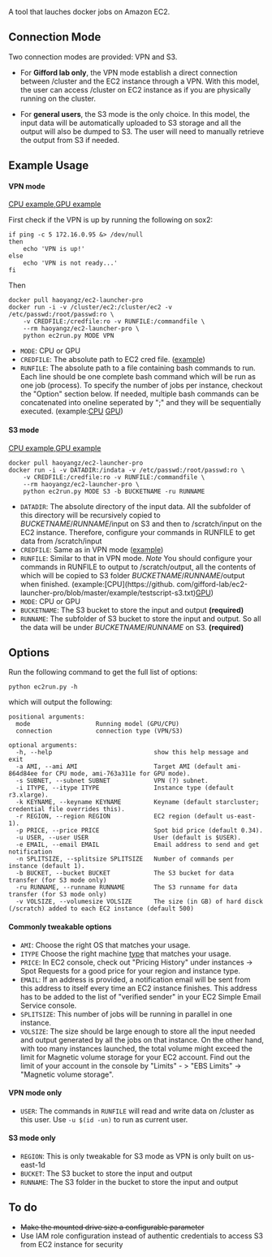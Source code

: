 A tool that lauches docker jobs on Amazon EC2.


## Connection Mode
Two connection modes are provided: VPN and S3. 

+ For **Gifford lab only**, the VPN mode establish a direct connection between /cluster and the EC2 instance through a VPN. With this model, the user can access /cluster on EC2 instance as if you are physically running on the cluster.

+ For **general users**, the S3 mode is the only choice. In this model, the input data will be automatically uploaded to S3 storage and all the output will also be dumped to S3. The user will need to manually retrieve the output from S3 if needed.

## Example Usage

#### VPN mode 

[CPU example](https://github.com/gifford-lab/ec2-launcher-pro/blob/master/example/run_vpn_cpu.sh),[GPU example](https://github.com/gifford-lab/ec2-launcher-pro/blob/master/example/run_vpn_gpu.sh)

First check if the VPN is up by running the following on sox2:

```
if ping -c 5 172.16.0.95 &> /dev/null
then
    echo 'VPN is up!'
else
    echo 'VPN is not ready...'
fi

```

Then 

```
docker pull haoyangz/ec2-launcher-pro
docker run -i -v /cluster/ec2:/cluster/ec2 -v /etc/passwd:/root/passwd:ro \
	-v CREDFILE:/credfile:ro -v RUNFILE:/commandfile \
	--rm haoyangz/ec2-launcher-pro \
	python ec2run.py MODE VPN 
```
+ `MODE`: CPU or GPU
+ `CREDFILE`: The absolute path to EC2 cred file. ([example](https://github.com/gifford-lab/ec2-launcher-pro/blob/master/example/cred))
+ `RUNFILE`: The absolute path to a file containing bash commands to run. Each line should be one complete bash command which will be run as one job (process). To specify the number of jobs per instance, checkout the "Option" section below. If needed, multiple bash commands can be concatenated into oneline seperated by ";" and they will be sequentially executed. (example:[CPU](https://github.com/gifford-lab/ec2-launcher-pro/blob/master/example/testscript.txt)
  [GPU](https://github.com/gifford-lab/ec2-launcher-pro/blob/master/example/testscript-gpu.txt))

#### S3 mode 
[CPU example](https://github.com/gifford-lab/ec2-launcher-pro/blob/master/example/run_s3_cpu.sh),[GPU example](https://github.com/gifford-lab/ec2-launcher-pro/blob/master/example/run_s3_gpu.sh)

```
docker pull haoyangz/ec2-launcher-pro
docker run -i -v DATADIR:/indata -v /etc/passwd:/root/passwd:ro \
	-v CREDFILE:/credfile:ro -v RUNFILE:/commandfile \
	--rm haoyangz/ec2-launcher-pro \
	python ec2run.py MODE S3 -b BUCKETNAME -ru RUNNAME
```
+ `DATADIR`: The absolute directory of the input data. All the subfolder of this directory will be recursively copied to $BUCKETNAME$/$RUNNAME$/input on S3 and then to /scratch/input on the EC2 instance. Therefore, configure your commands in RUNFILE to get data from /scratch/input
+ `CREDFILE`: Same as in VPN mode ([example](https://github.com/gifford-lab/ec2-launcher-pro/blob/master/example/cred))
+ `RUNFILE`: Similar to that in VPN mode. *Note* You should configure your commands in RUNFILE to output to /scratch/output, all the contents of which will be copied to S3 folder $BUCKETNAME$/$RUNNAME$/output when finished. (example:[CPU](https://github. com/gifford-lab/ec2-launcher-pro/blob/master/example/testscript-s3.txt)[GPU](https://github.com/gifford-lab/ec2-launcher-pro/blob/master/example/testscript-s3-gpu.txt)) 
+ `MODE`: CPU or GPU
+ `BUCKETNAME`: The S3 bucket to store the input and output  **(required)**
+ `RUNNAME`: The subfolder of S3 bucket to store the input and output. So all the data will be under $BUCKETNAME$/$RUNNAME$ on S3.  **(required)**


## Options
Run the following command to get the full list of options:

```
python ec2run.py -h
```

which will output the following:


```
positional arguments:
  mode                  Running model (GPU/CPU)
  connection            connection type (VPN/S3)
  
optional arguments:
  -h, --help            				show this help message and exit
  -a AMI, --ami AMI     				Target AMI (default ami-864d84ee for CPU mode, ami-763a311e for GPU mode).
  -s SUBNET, --subnet SUBNET    		VPN (?) subnet.
  -i ITYPE, --itype ITYPE   			Instance type (default r3.xlarge).
  -k KEYNAME, --keyname KEYNAME			Keyname (default starcluster; credential file overrides this).
  -r REGION, --region REGION 			EC2 region (default us-east-1).
  -p PRICE, --price PRICE 				Spot bid price (default 0.34).
  -u USER, --user USER  				User (default is $USER).
  -e EMAIL, --email EMAIL				Email address to send and get notification
  -n SPLITSIZE, --splitsize SPLITSIZE	Number of commands per instance (default 1).
  -b BUCKET, --bucket BUCKET 			The S3 bucket for data transfer (for S3 mode only)
  -ru RUNNAME, --runname RUNNAME		The S3 runname for data transfer (for S3 mode only)
  -v VOLSIZE, --volumesize VOLSIZE		The size (in GB) of hard disck (/scratch) added to each EC2 instance (default 500)

```

#### Commonly tweakable options
+ `AMI`: Choose the right OS that matches your usage. 
+ `ITYPE` Choose the right machine [type](https://aws.amazon.com/ec2/instance-types/) that matches your usage. 
+ `PRICE`: In EC2 console, check out "Pricing History" under instances -> Spot Requests for a good price for your region and instance type.
+ `EMAIL`:  If an address is provided, a notification email will be sent from this address to itself every time an EC2 instance finishes. This address has to be added to the list of "verified sender" in your EC2 Simple Email Service console.
+ `SPLITSIZE`: This number of jobs will be running in parallel in one instance.
+ `VOLSIZE`: The size should be large enough to store all the input needed and output generated by all the jobs on that instance. On the other hand, with too many instances launched, the total volume might exceed the limit for Magnetic volume storage for your EC2 account. Find out the limit of your account in the console by "Limits" - > "EBS Limits" -> "Magnetic volume storage".

#### VPN mode only
+ `USER`: The commands in `RUNFILE` will read and write data on /cluster as this user. Use `-u $(id -un)` to run as current user.  

#### S3 mode only
+ `REGION`: This is only tweakable for S3 mode as VPN is only built on us-east-1d
+ `BUCKET`: The S3 bucket to store the input and output
+ `RUNNAME`: The S3 folder in the bucket to store the input and output

## To do
+ ~~Make the mounted drive size a configurable parameter~~
+ Use IAM role configuration instead of authentic credentials to access S3 from EC2 instance for security

